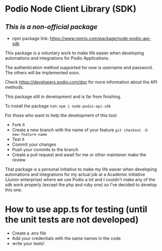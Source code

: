 # Podio Node Client Library (SDK)

## _This is a non-official package_

- npm package link: https://www.npmjs.com/package/node-podio-api-sdk

This package is a voluntary work to make life easier when developing automations and integrations
for Podio Applications.

The authentication method supported for now is username and password. The others will be implemented
soon.

Check https://developers.podio.com/doc for more information about the API methods.

This package still in development and is far from finishing.

To install the package run: `npm i node-podio-api-sdk`

For those who want to help the development of this tool:

- Fork it
- Create a new branch with the name of your feature `git checkout -b new-feature-name`
- Test it
- Commit your changes
- Push your commits to the branch
- Create a pull request and await for me or other maintener make the review

That package is a personal initiative to make my life easier when developing automations and integrations
for my actual job at a Academic initiative (Junior enterprise) where we use Podio a lot and I couldn't make
any of the sdk work properly (except the php and ruby one) so I've decided to develop this one.

# How to use app.ts for testing (until the unit tests are not developed)
- Create a .env file
- Add your credentials with the same names in the code
- write your tests!
